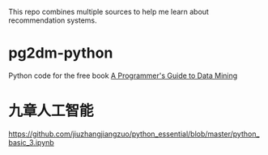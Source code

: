 This repo combines multiple sources to help me learn about recommendation systems.

# pg2dm-python

Python code for the free book [A Programmer's Guide to Data Mining](http://guidetodatamining.com)

# 九章人工智能

https://github.com/jiuzhangjiangzuo/python_essential/blob/master/python_basic_3.ipynb
